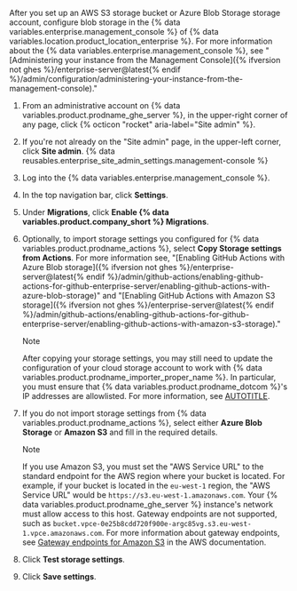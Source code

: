 After you set up an AWS S3 storage bucket or Azure Blob Storage storage account, configure blob storage in the {% data variables.enterprise.management_console %} of {% data variables.location.product_location_enterprise %}. For more information about the {% data variables.enterprise.management_console %}, see "[Administering your instance from the Management Console]({% ifversion not ghes %}/enterprise-server@latest{% endif %}/admin/configuration/administering-your-instance-from-the-management-console)."

1. From an administrative account on {% data variables.product.prodname_ghe_server %}, in the upper-right corner of any page, click {% octicon "rocket" aria-label="Site admin" %}.
1. If you're not already on the "Site admin" page, in the upper-left corner, click **Site admin**.
{% data reusables.enterprise_site_admin_settings.management-console %}
1. Log into the {% data variables.enterprise.management_console %}.
1. In the top navigation bar, click **Settings**.
1. Under **Migrations**, click **Enable {% data variables.product.company_short %} Migrations**.
1. Optionally, to import storage settings you configured for {% data variables.product.prodname_actions %}, select **Copy Storage settings from Actions**. For more information see, "[Enabling GitHub Actions with Azure Blob storage]({% ifversion not ghes %}/enterprise-server@latest{% endif %}/admin/github-actions/enabling-github-actions-for-github-enterprise-server/enabling-github-actions-with-azure-blob-storage)" and "[Enabling GitHub Actions with Amazon S3 storage]({% ifversion not ghes %}/enterprise-server@latest{% endif %}/admin/github-actions/enabling-github-actions-for-github-enterprise-server/enabling-github-actions-with-amazon-s3-storage)."

   > [!NOTE]
   > After copying your storage settings, you may still need to update the configuration of your cloud storage account to work with {% data variables.product.prodname_importer_proper_name %}. In particular, you must ensure that {% data variables.product.prodname_dotcom %}'s IP addresses are allowlisted. For more information, see [AUTOTITLE](/migrations/using-github-enterprise-importer/migrating-between-github-products/managing-access-for-a-migration-between-github-products#configuring-ip-allow-lists-for-migrations).

1. If you do not import storage settings from {% data variables.product.prodname_actions %}, select either **Azure Blob Storage** or **Amazon S3** and fill in the required details.

   > [!NOTE]
   > If you use Amazon S3, you must set the "AWS Service URL" to the standard endpoint for the AWS region where your bucket is located. For example, if your bucket is located in the `eu-west-1` region, the "AWS Service URL" would be `https://s3.eu-west-1.amazonaws.com`. Your {% data variables.product.prodname_ghe_server %} instance's network must allow access to this host. Gateway endpoints are not supported, such as `bucket.vpce-0e25b8cdd720f900e-argc85vg.s3.eu-west-1.vpce.amazonaws.com`. For more information about gateway endpoints, see [Gateway endpoints for Amazon S3](https://docs.aws.amazon.com/vpc/latest/privatelink/vpc-endpoints-s3.html) in the AWS documentation.

1. Click **Test storage settings**.
1. Click **Save settings**.
